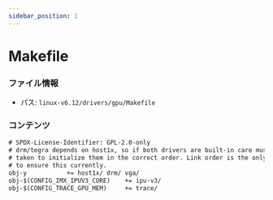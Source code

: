 ```yaml
---
sidebar_position: 1
---
```

# Makefile

### ファイル情報

- パス: `linux-v6.12/drivers/gpu/Makefile`

### コンテンツ

```txt
# SPDX-License-Identifier: GPL-2.0-only
# drm/tegra depends on host1x, so if both drivers are built-in care must be
# taken to initialize them in the correct order. Link order is the only way
# to ensure this currently.
obj-y			+= host1x/ drm/ vga/
obj-$(CONFIG_IMX_IPUV3_CORE)	+= ipu-v3/
obj-$(CONFIG_TRACE_GPU_MEM)		+= trace/

```
